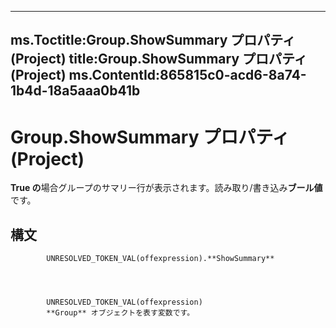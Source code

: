 

---
ms.Toctitle:Group.ShowSummary プロパティ (Project)
title:Group.ShowSummary プロパティ (Project)
ms.ContentId:865815c0-acd6-8a74-1b4d-18a5aaa0b41b
---
# Group.ShowSummary プロパティ (Project)




**True の**場合グループのサマリー行が表示されます。読み取り/書き込み**ブール値**です。

## 構文

            UNRESOLVED_TOKEN_VAL(offexpression).**ShowSummary**




            UNRESOLVED_TOKEN_VAL(offexpression)
            **Group** オブジェクトを表す変数です。




